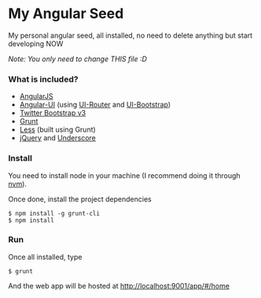 # My Angular Seed

My personal angular seed, all installed, no need to delete anything but start developing NOW

_Note: You only need to change THIS file :D_

### What is included?

* [AngularJS](https://angularjs.org/)
* [Angular-UI](https://angular-ui.github.io/) (using [UI-Router](http://angular-ui.github.io/ui-router/site/#/api/ui.router) and [UI-Bootstrap](http://angular-ui.github.io/bootstrap/))
* [Twitter Bootstrap v3](http://getbootstrap.com/)
* [Grunt](http://gruntjs.com/)
* [Less](http://lesscss.org/) (built using Grunt)
* [jQuery](https://jquery.com/) and [Underscore](http://underscorejs.org/)

### Install

You need to install node in your machine (I recommend doing it through [nvm](https://github.com/creationix/nvm)).

Once done, install the project dependencies

```
$ npm install -g grunt-cli
$ npm install
```

### Run

Once all installed, type

```
$ grunt
```

And the web app will be hosted at [http://localhost:9001/app/#/home](http://localhost:9001/app/#/home)
